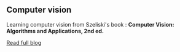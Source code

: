 ## Computer vision

Learning computer vision from Szeliski's book : **Computer Vision: Algorithms and Applications, 2nd ed.**

[Read full blog](blog/blog-cv.md)
